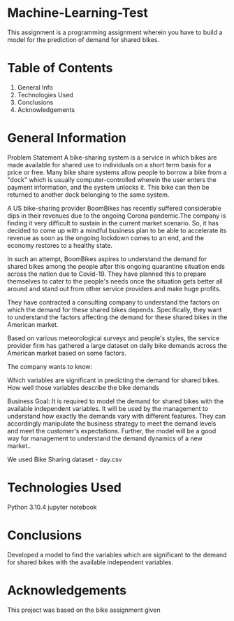# Machine-Learning-Test

This assignment is a programming assignment wherein you have to build a model for the prediction of demand for shared bikes.

# Table of Contents
1. General Info
2. Technologies Used
3. Conclusions
4. Acknowledgements

# General Information
Problem Statement A bike-sharing system is a service in which bikes are made available for shared use to individuals on a short term basis for a price or free. Many bike share systems allow people to borrow a bike from a "dock" which is usually computer-controlled wherein the user enters the payment information, and the system unlocks it. This bike can then be returned to another dock belonging to the same system.

A US bike-sharing provider BoomBikes has recently suffered considerable dips in their revenues due to the ongoing Corona pandemic.The company is finding it very difficult to sustain in the current market scenario. So, it has decided to come up with a mindful business plan to be able to accelerate its revenue as soon as the ongoing lockdown comes to an end, and the economy restores to a healthy state.

In such an attempt, BoomBikes aspires to understand the demand for shared bikes among the people after this ongoing quarantine situation ends across the nation due to Covid-19. They have planned this to prepare themselves to cater to the people's needs once the situation gets better all around and stand out from other service providers and make huge profits.

They have contracted a consulting company to understand the factors on which the demand for these shared bikes depends. Specifically, they want to understand the factors affecting the demand for these shared bikes in the American market.

Based on various meteorological surveys and people's styles, the service provider firm has gathered a large dataset on daily bike demands across the American market based on some factors.

The company wants to know:

Which variables are significant in predicting the demand for shared bikes. How well those variables describe the bike demands

Business Goal: It is required to model the demand for shared bikes with the available independent variables. It will be used by the management to understand how exactly the demands vary with different features. They can accordingly manipulate the business strategy to meet the demand levels and meet the customer's expectations. Further, the model will be a good way for management to understand the demand dynamics of a new market..

We used Bike Sharing dataset - day.csv

# Technologies Used
Python 3.10.4
jupyter notebook

# Conclusions
Developed a model to find the variables which are significant to the demand for shared bikes with the available independent variables.

# Acknowledgements
This project was based on the bike assignment given

